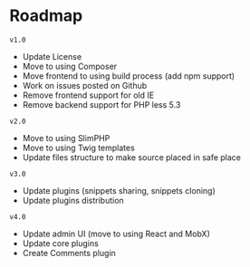 # Roadmap

`v1.0`
- Update License
- Move to using Composer
- Move frontend to using build process (add npm support)
- Work on issues posted on Github
- Remove frontend support for old IE
- Remove backend support for PHP less 5.3 

`v2.0`
- Move to using SlimPHP
- Move to using Twig templates
- Update files structure to make source placed in safe place

`v3.0`
- Update plugins (snippets sharing, snippets cloning)
- Update plugins distribution

`v4.0`
- Update admin UI (move to using React and MobX)
- Update core plugins
- Create Comments plugin

